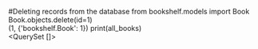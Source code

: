 #Deleting records from the database
from bookshelf.models import Book
Book.objects.delete(id=1)       
(1, {'bookshelf.Book': 1})
print(all_books)   
<QuerySet []>